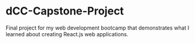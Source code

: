 # dCC-Capstone-Project
Final project for my web development bootcamp that demonstrates what I learned about creating React.js web applications.
